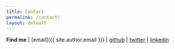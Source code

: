 ```yaml
---
title: Contact
permalink: /contact/
layout: default
---
```



**Find me** | [email]({{ site.author.email }}) | [github](https://github.com/pquinter) | [twitter](https://twitter.com/porfirioquin) | [linkedin](https://www.linkedin.com/in/porfirio-quintero/) 
